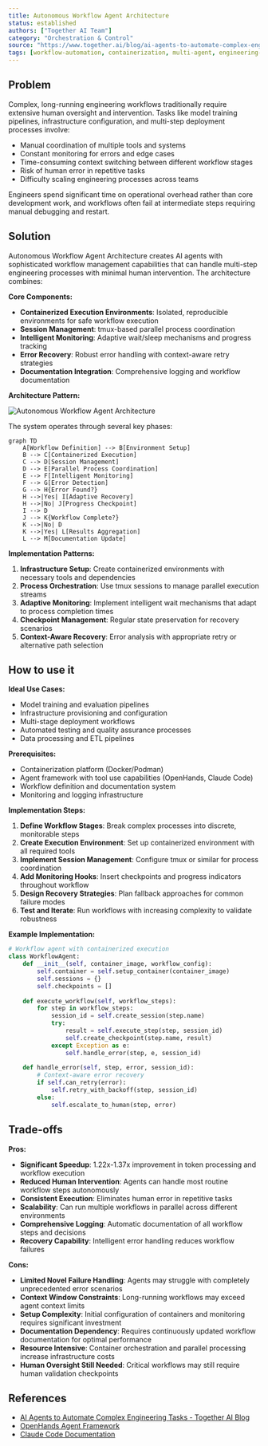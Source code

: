 ```yaml
---
title: Autonomous Workflow Agent Architecture
status: established
authors: ["Together AI Team"]
category: "Orchestration & Control"
source: "https://www.together.ai/blog/ai-agents-to-automate-complex-engineering-tasks"
tags: [workflow-automation, containerization, multi-agent, engineering-tasks, tmux, error-recovery]
---
```


## Problem

Complex, long-running engineering workflows traditionally require extensive human oversight and intervention. Tasks like model training pipelines, infrastructure configuration, and multi-step deployment processes involve:

- Manual coordination of multiple tools and systems
- Constant monitoring for errors and edge cases  
- Time-consuming context switching between different workflow stages
- Risk of human error in repetitive tasks
- Difficulty scaling engineering processes across teams

Engineers spend significant time on operational overhead rather than core development work, and workflows often fail at intermediate steps requiring manual debugging and restart.

## Solution

Autonomous Workflow Agent Architecture creates AI agents with sophisticated workflow management capabilities that can handle multi-step engineering processes with minimal human intervention. The architecture combines:

**Core Components:**
- **Containerized Execution Environments**: Isolated, reproducible environments for safe workflow execution
- **Session Management**: tmux-based parallel process coordination
- **Intelligent Monitoring**: Adaptive wait/sleep mechanisms and progress tracking  
- **Error Recovery**: Robust error handling with context-aware retry strategies
- **Documentation Integration**: Comprehensive logging and workflow documentation

**Architecture Pattern:**

![Autonomous Workflow Agent Architecture](autonomous-workflow-agent-architecture.png)

The system operates through several key phases:

```mermaid
graph TD
    A[Workflow Definition] --> B[Environment Setup]
    B --> C[Containerized Execution]
    C --> D[Session Management]
    D --> E[Parallel Process Coordination]
    E --> F[Intelligent Monitoring]
    F --> G[Error Detection]
    G --> H{Error Found?}
    H -->|Yes| I[Adaptive Recovery]
    H -->|No| J[Progress Checkpoint]
    I --> D
    J --> K{Workflow Complete?}
    K -->|No| D
    K -->|Yes| L[Results Aggregation]
    L --> M[Documentation Update]
```

**Implementation Patterns:**

1. **Infrastructure Setup**: Create containerized environments with necessary tools and dependencies
2. **Process Orchestration**: Use tmux sessions to manage parallel execution streams
3. **Adaptive Monitoring**: Implement intelligent wait mechanisms that adapt to process completion times
4. **Checkpoint Management**: Regular state preservation for recovery scenarios
5. **Context-Aware Recovery**: Error analysis with appropriate retry or alternative path selection

## How to use it

**Ideal Use Cases:**
- Model training and evaluation pipelines
- Infrastructure provisioning and configuration
- Multi-stage deployment workflows  
- Automated testing and quality assurance processes
- Data processing and ETL pipelines

**Prerequisites:**
- Containerization platform (Docker/Podman)
- Agent framework with tool use capabilities (OpenHands, Claude Code)
- Workflow definition and documentation system
- Monitoring and logging infrastructure

**Implementation Steps:**

1. **Define Workflow Stages**: Break complex processes into discrete, monitorable steps
2. **Create Execution Environment**: Set up containerized environment with all required tools
3. **Implement Session Management**: Configure tmux or similar for process coordination
4. **Add Monitoring Hooks**: Insert checkpoints and progress indicators throughout workflow
5. **Design Recovery Strategies**: Plan fallback approaches for common failure modes
6. **Test and Iterate**: Run workflows with increasing complexity to validate robustness

**Example Implementation:**

```python
# Workflow agent with containerized execution
class WorkflowAgent:
    def __init__(self, container_image, workflow_config):
        self.container = self.setup_container(container_image)
        self.sessions = {}
        self.checkpoints = []
    
    def execute_workflow(self, workflow_steps):
        for step in workflow_steps:
            session_id = self.create_session(step.name)
            try:
                result = self.execute_step(step, session_id)
                self.create_checkpoint(step.name, result)
            except Exception as e:
                self.handle_error(step, e, session_id)
    
    def handle_error(self, step, error, session_id):
        # Context-aware error recovery
        if self.can_retry(error):
            self.retry_with_backoff(step, session_id)
        else:
            self.escalate_to_human(step, error)
```

## Trade-offs

**Pros:**
- **Significant Speedup**: 1.22x-1.37x improvement in token processing and workflow execution
- **Reduced Human Intervention**: Agents can handle most routine workflow steps autonomously
- **Consistent Execution**: Eliminates human error in repetitive tasks
- **Scalability**: Can run multiple workflows in parallel across different environments  
- **Comprehensive Logging**: Automatic documentation of all workflow steps and decisions
- **Recovery Capability**: Intelligent error handling reduces workflow failures

**Cons:**
- **Limited Novel Failure Handling**: Agents may struggle with completely unprecedented error scenarios
- **Context Window Constraints**: Long-running workflows may exceed agent context limits
- **Setup Complexity**: Initial configuration of containers and monitoring requires significant investment
- **Documentation Dependency**: Requires continuously updated workflow documentation for optimal performance
- **Resource Intensive**: Container orchestration and parallel processing increase infrastructure costs
- **Human Oversight Still Needed**: Critical workflows may still require human validation checkpoints

## References

* [AI Agents to Automate Complex Engineering Tasks - Together AI Blog](https://www.together.ai/blog/ai-agents-to-automate-complex-engineering-tasks)
* [OpenHands Agent Framework](https://github.com/All-Hands-AI/OpenHands)
* [Claude Code Documentation](https://docs.anthropic.com/en/docs/claude-code)